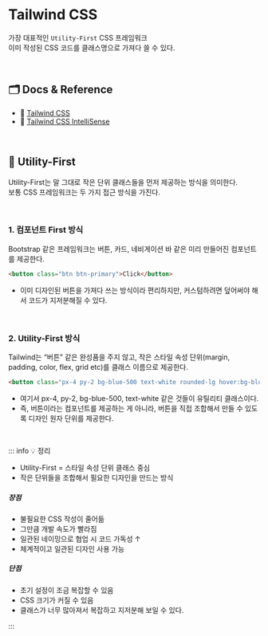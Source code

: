 # Tailwind CSS

가장 대표적인 `Utility-First` CSS 프레임워크  
이미 작성된 CSS 코드를 클래스명으로 가져다 쓸 수 있다.

<br>

## 🗂️ Docs & Reference

- 📎 [Tailwind CSS](https://tailwindcss.com/)
- 📎 [Tailwind CSS IntelliSense](https://marketplace.visualstudio.com/items?itemName=bradlc.vscode-tailwindcss)

<br>

## 🧩 Utility-First

Utility-First는 말 그대로 작은 단위 클래스들을 먼저 제공하는 방식을 의미한다.  
보통 CSS 프레임워크는 두 가지 접근 방식을 가진다.

<br>

### 1. 컴포넌트 First 방식

Bootstrap 같은 프레임워크는 버튼, 카드, 네비게이션 바 같은 미리 만들어진 컴포넌트를 제공한다.

```html
<button class="btn btn-primary">Click</button>
```

- 이미 디자인된 버튼을 가져다 쓰는 방식이라 편리하지만, 커스텀하려면 덮어써야 해서 코드가 지저분해질 수 있다.

<br>

### 2. Utility-First 방식

Tailwind는 “버튼” 같은 완성품을 주지 않고, 작은 스타일 속성 단위(margin, padding, color, flex, grid etc)를 클래스 이름으로 제공한다.

```html
<button class="px-4 py-2 bg-blue-500 text-white rounded-lg hover:bg-blue-600">Click</button>
```

- 여기서 px-4, py-2, bg-blue-500, text-white 같은 것들이 유틸리티 클래스이다.
- 즉, 버튼이라는 컴포넌트를 제공하는 게 아니라, 버튼을 직접 조합해서 만들 수 있도록 디자인 원자 단위를 제공한다.

<br>

::: info 💡 정리

- Utility-First = 스타일 속성 단위 클래스 중심
- 작은 단위들을 조합해서 필요한 디자인을 만드는 방식

##### 장점

- 불필요한 CSS 작성이 줄어듦
- 그만큼 개발 속도가 빨라짐
- 일관된 네이밍으로 협업 시 코드 가독성 ↑
- 체계적이고 일관된 디자인 사용 가능

##### 단점

- 초기 설정이 조금 복잡할 수 있음
- CSS 크기가 커질 수 있음
- 클래스가 너무 많아져서 복잡하고 지저분해 보일 수 있다.

:::

<br>
<Comment/>
